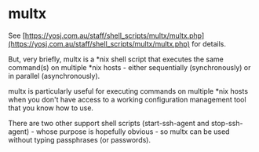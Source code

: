 # multx

See
[https://yosj.com.au/staff/shell_scripts/multx/multx.php](https://yosj.com.au/staff/shell_scripts/multx/multx.php)
for details.

But, very briefly, multx is a \*nix shell script that executes the same command(s) on multiple
\*nix hosts - either sequentially (synchronously) or in parallel (asynchronously).

multx is particularly useful for executing commands on multiple \*nix hosts when you don't have
access to a working configuration management tool that you know how to use.

There are two other support shell scripts (start-ssh-agent and stop-ssh-agent) - whose purpose is hopefully obvious -
so multx can be used without typing passphrases (or passwords).
